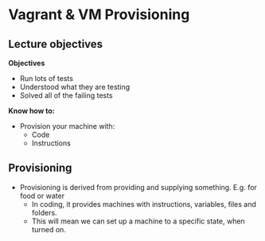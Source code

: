 # Vagrant & VM Provisioning
## Lecture objectives
**Objectives**
- Run lots of tests
- Understood what they are testing
- Solved all of the failing tests

**Know how to:**
- Provision your machine with:
  - Code
  - Instructions

## Provisioning
- Provisioning is derived from providing and supplying something. E.g. for food or water
  - In coding, it provides machines with instructions, variables, files and folders.
  - This will mean we can set up a machine to a specific state, when turned on. 